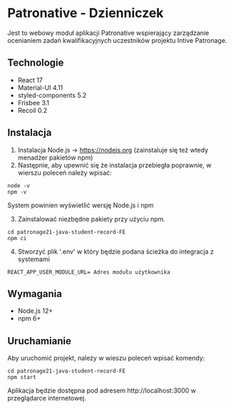 # Patronative - Dzienniczek
Jest to webowy moduł aplikacji Patronative wspierający zarządzanie ocenianiem zadań kwalifikacyjnych uczestników projektu Intive Patronage.

## Technologie
- React 17
- Material-UI 4.11
- styled-components 5.2
- Frisbee 3.1
- Recoil 0.2

## Instalacja
1) Instalacja Node.js -> https://nodejs.org (zainstaluje się też wtedy menadżer pakietów npm) 
2) Następnie, aby upewnić się że instalacja przebiegła poprawnie, w wierszu poleceń należy wpisać:

```
node -v
npm -v
``` 
System powinien wyświetlić wersję Node.js i npm

3) Zainstalować niezbędne pakiety przy użyciu npm.

```
cd patronage21-java-student-record-FE
npm ci
```

4) Stworzyć plik '.env' w który będzie podana ścieżka do integracja z systemami
```
REACT_APP_USER_MODULE_URL= Adres modułu użytkownika
```

## Wymagania
- Node.js 12+
- npm 6+

## Uruchamianie
Aby uruchomić projekt, należy w wieszu poleceń wpisać komendy:

```
cd patronage21-java-student-record-FE
npm start
```

Aplikacja będzie dostępna pod adresem http://localhost:3000 w przeglądarce internetowej.